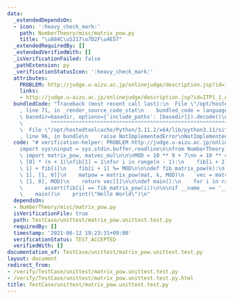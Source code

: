 ```yaml
---
data:
  _extendedDependsOn:
  - icon: ':heavy_check_mark:'
    path: NumberTheory/misc/matrix_pow.py
    title: "\u884C\u5217\u7D2F\u4E57"
  _extendedRequiredBy: []
  _extendedVerifiedWith: []
  _isVerificationFailed: false
  _pathExtension: py
  _verificationStatusIcon: ':heavy_check_mark:'
  attributes:
    PROBLEM: http://judge.u-aizu.ac.jp/onlinejudge/description.jsp?id=ITP1_1_A
    links:
    - http://judge.u-aizu.ac.jp/onlinejudge/description.jsp?id=ITP1_1_A
  bundledCode: "Traceback (most recent call last):\n  File \"/opt/hostedtoolcache/Python/3.11.2/x64/lib/python3.11/site-packages/onlinejudge_verify/documentation/build.py\"\
    , line 71, in _render_source_code_stat\n    bundled_code = language.bundle(stat.path,\
    \ basedir=basedir, options={'include_paths': [basedir]}).decode()\n          \
    \         ^^^^^^^^^^^^^^^^^^^^^^^^^^^^^^^^^^^^^^^^^^^^^^^^^^^^^^^^^^^^^^^^^^^^^^^^^^^^^^^^^\n\
    \  File \"/opt/hostedtoolcache/Python/3.11.2/x64/lib/python3.11/site-packages/onlinejudge_verify/languages/python.py\"\
    , line 96, in bundle\n    raise NotImplementedError\nNotImplementedError\n"
  code: "# verification-helper: PROBLEM http://judge.u-aizu.ac.jp/onlinejudge/description.jsp?id=ITP1_1_A\n\
    import sys\ninput = sys.stdin.buffer.readline\n\nfrom NumberTheory.misc.matrix_pow\
    \ import matrix_pow, matvec_mul\n\n\nMOD = 10 ** 9 + 7\nn = 10 ** 4\n\n\nfib =\
    \ [0] * (n + 1)\nfib[1] = 1\nfor i in range(n - 1):\n    fib[i + 2] = fib[i +\
    \ 1] + fib[i]\n    fib[i + 1] %= MOD\n\n\ndef fib_matrix_pow(k):\n    mat = [[1,\
    \ 1], [1, 0]]\n    matpow = matrix_pow(mat, k, MOD)\n    vec = matvec_mul(matpow,\
    \ [1, 0], MOD)\n    return vec[1]\n\n\ndef main():\n    for i in range(n):\n \
    \       assert(fib[i] == fib_matrix_pow(i))\n\n\nif __name__ == '__main__':\n\
    \    main()\n    print(\"Hello World\")\n"
  dependsOn:
  - NumberTheory/misc/matrix_pow.py
  isVerificationFile: true
  path: TestCase/unittest/matrix_pow.unittest.test.py
  requiredBy: []
  timestamp: '2021-06-12 19:23:31+09:00'
  verificationStatus: TEST_ACCEPTED
  verifiedWith: []
documentation_of: TestCase/unittest/matrix_pow.unittest.test.py
layout: document
redirect_from:
- /verify/TestCase/unittest/matrix_pow.unittest.test.py
- /verify/TestCase/unittest/matrix_pow.unittest.test.py.html
title: TestCase/unittest/matrix_pow.unittest.test.py
---
```

